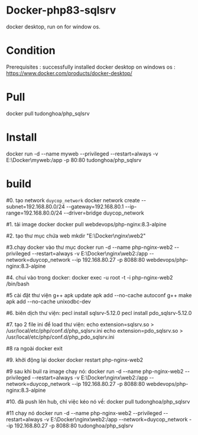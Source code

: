 # Docker-php83-sqlsrv
docker desktop, run on for window os.

# Condition
Prerequisites : successfully installed docker desktop on windows os : https://www.docker.com/products/docker-desktop/

# Pull
docker pull tudonghoa/php_sqlsrv

# Install
docker run -d --name myweb --privileged --restart=always -v E:\Docker\myweb:/app -p 80:80 tudonghoa/php_sqlsrv


# build

#0. tạo network `duycop_network`
docker network create --subnet=192.168.80.0/24 --gateway=192.168.80.1 --ip-range=192.168.80.0/24 --driver=bridge duycop_network

#1. tải image docker
docker pull webdevops/php-nginx:8.3-alpine

#2. tạo thư mục chứa web
mkdir "E:\Docker\nginx\web2"

#3.chạy docker vào thư mục 
docker run -d --name php-nginx-web2 --privileged --restart=always -v E:\Docker\nginx\web2:/app --network=duycop_network --ip 192.168.80.27 -p 8088:80 webdevops/php-nginx:8.3-alpine

#4. chui vào trong docker:
docker exec -u root -t -i php-nginx-web2 /bin/bash

#5 cài đặt thư viện g++
apk update
apk add --no-cache autoconf g++ make
apk add --no-cache unixodbc-dev

#6. biên dịch thư viện:
pecl install sqlsrv-5.12.0
pecl install pdo_sqlsrv-5.12.0

#7. tạo 2 file ini để load thư viện:
echo extension=sqlsrv.so > /usr/local/etc/php/conf.d/php_sqlsrv.ini
echo extension=pdo_sqlsrv.so > /usr/local/etc/php/conf.d/php_pdo_sqlsrv.ini

#8 ra ngoài docker
exit

#9. khởi động lại docker
docker restart php-nginx-web2

#9 sau khi buil ra image
chạy nó:
docker run -d --name php-nginx-web2 --privileged --restart=always -v E:\Docker\nginx\web2:/app --network=duycop_network --ip 192.168.80.27 -p 8088:80 webdevops/php-nginx:8.3-alpine

#10. đã push lên hub, chỉ việc kéo nó về:
docker pull tudonghoa/php_sqlsrv

#11 chạy nó
docker run -d --name php-nginx-web2 --privileged --restart=always -v E:\Docker\nginx\web2:/app --network=duycop_network --ip 192.168.80.27 -p 8088:80 tudonghoa/php_sqlsrv



